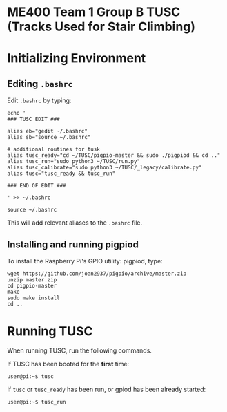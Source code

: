 # ME400 Team 1 Group B TUSC (Tracks Used for Stair Climbing)

# Initializing Environment

## Editing `.bashrc`
Edit `.bashrc` by typing:
```console
echo '
### TUSC EDIT ###

alias eb="gedit ~/.bashrc"
alias sb="source ~/.bashrc"

# additional routines for tusk
alias tusc_ready="cd ~/TUSC/pigpio-master && sudo ./pigpiod && cd .."
alias tusc_run="sudo python3 ~/TUSC/run.py"
alias tusc_calibrate="sudo python3 ~/TUSC/_legacy/calibrate.py"
alias tusc="tusc_ready && tusc_run"

### END OF EDIT ###

' >> ~/.bashrc

source ~/.bashrc
```

This will add relevant aliases to the `.bashrc` file.


## Installing and running pigpiod
To install the Raspberry Pi's GPIO utility: pigpiod, type:
```console
wget https://github.com/joan2937/pigpio/archive/master.zip
unzip master.zip
cd pigpio-master
make
sudo make install
cd ..
```

# Running TUSC
When running TUSC, run the following commands.

If TUSC has been booted for the **first** time:
```console
user@pi:~$ tusc
```

If `tusc` or `tusc_ready` has been run, or gpiod has been already started:
```console
user@pi:~$ tusc_run
```

